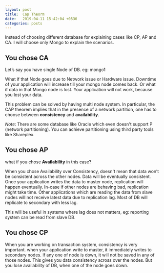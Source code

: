 ```yaml
---
layout: post
title:  Cap Theorm
date:   2019-04-11 15:42:04 +0530
categories: posts
---
```

Instead of choosing different database for explaining cases like CP, AP and CA. I will choose only Mongo to explain the scenarios.

## You chose CA

Let’s say you have single Node of DB. eg: mongo1

What if that Node goes due to Network issue or Hardware issue. Downtime of your application will increase till your mongo node comes back. Or what if data in that Mongo node is lost. Your application will not work, because you lost your data.

This problem can be solved by having multi node system. In particular, the CAP theorem implies that in the presence of a network partition, one has to choose between **consistency** and **availability**.

*Note*: There are some database like Oracle which even doesn't support P (network partitioning). You can achieve partitioning using third party tools like Shareplex.

## You chose AP

what if you chose **Availability** in this case?

When you chose Availability over Consistency, doesn't mean that data won’t be consistent across the other nodes. Data will be eventually consistent. Once your application writes the data to master node, replication will happen eventually. In-case if other nodes are behaving bad, replication might take time. Other applications which are reading the data from slave nodes will not receive latest data due to replication lag. Most of DB will replicate to secondary with less lag.

This will be useful in systems where lag does not matters, eg: reporting system can be read from slave DB.

## You chose CP

When you are working on transaction system, consistency is very important. when your application write to master, it immediately writes to secondary nodes. If any one of node is down, it will not be saved in any of those nodes. This gives you data consistency across over the nodes. But you lose availability of DB, when one of the node goes down.